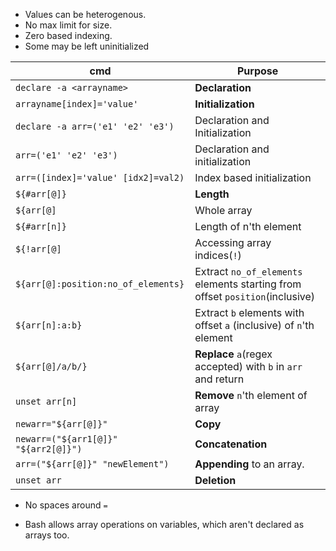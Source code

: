 - Values can be heterogenous.
- No max limit for size.
- Zero based indexing.
- Some may be left uninitialized

| cmd | Purpose |
|--|--|
| `declare -a <arrayname>` | **Declaration** |
| `arrayname[index]='value'` | **Initialization** |
| `declare -a arr=('e1' 'e2' 'e3')` | Declaration and Initialization |
| `arr=('e1' 'e2' 'e3')` | Declaration and initialization |
| `arr=([index]='value' [idx2]=val2)` | Index based initialization |
| `${#arr[@]}` | **Length** |
| `${arr[@]` | Whole array |
| `${#arr[n]}` | Length of n'th element |
| `${!arr[@]` | Accessing array indices(`!`) |
| `${arr[@]:position:no_of_elements}` | Extract `no_of_elements` elements starting from offset `position`(inclusive)|
| `${arr[n]:a:b}` | Extract `b` elements with offset `a` (inclusive) of `n`'th element |
| `${arr[@]/a/b/}` | **Replace** `a`(regex accepted) with `b` in `arr` and return |
| `unset arr[n]` | **Remove** `n`'th element of array |
| `newarr="${arr[@]}"` | **Copy** |
| `newarr=("${arr1[@]}" "${arr2[@]}")` | **Concatenation** |
| `arr=("${arr[@]}" "newElement")` | **Appending** to an array. |
| `unset arr` | **Deletion** |

- No spaces around `=`

- Bash allows array operations on variables, which aren't declared as arrays too.